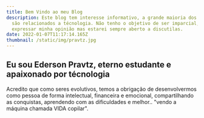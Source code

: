 ```yaml
---
title: Bem Vindo ao meu Blog
description: Este blog tem interesse informativo, a grande maioria dos assuntos
  são relacionados a técnologia. Não tenho o objetivo de ser imparcial, vou
  expressar minha opinião mas estarei sempre aberto a discutilas.
date: 2022-01-07T11:17:14.165Z
thumbnail: /static/img/pravtz.jpg
---
```


## Eu sou Ederson Pravtz, eterno estudante e apaixonado por técnologia

Acredito que como seres evolutivos, temos a obrigação de desenvolvermos como pessoa de forma intelectual, financeira e emocional, compartilhando as conquistas, aprendendo com as dificuldades e melhor.. "vendo a máquina chamada VIDA copilar".

